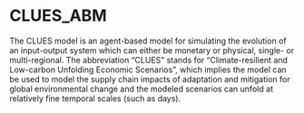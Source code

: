 # CLUES_ABM
The CLUES model is an agent-based model for simulating the evolution of an input-output system which can either be monetary or physical, single- or multi-regional. The abbreviation “CLUES” stands for “Climate-resilient and Low-carbon Unfolding Economic Scenarios”, which implies the model can be used to model the supply chain impacts of adaptation and mitigation for global environmental change and the modeled scenarios can unfold at relatively fine temporal scales (such as days).
